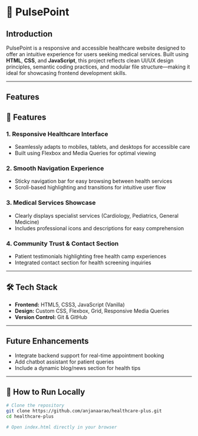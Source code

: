 # 🏥 PulsePoint

## Introduction

PulsePoint is a responsive and accessible healthcare website designed to offer an intuitive experience for users seeking medical services. Built using **HTML**, **CSS**, and **JavaScript**, this project reflects clean UI/UX design principles, semantic coding practices, and modular file structure—making it ideal for showcasing frontend development skills.

---

## Features
## 🔧 Features

### 1. Responsive Healthcare Interface
* Seamlessly adapts to mobiles, tablets, and desktops for accessible care
* Built using Flexbox and Media Queries for optimal viewing

### 2. Smooth Navigation Experience
* Sticky navigation bar for easy browsing between health services
* Scroll-based highlighting and transitions for intuitive user flow

### 3. Medical Services Showcase
* Clearly displays specialist services (Cardiology, Pediatrics, General Medicine)
* Includes professional icons and descriptions for easy comprehension

### 4. Community Trust & Contact Section
* Patient testimonials highlighting free health camp experiences
* Integrated contact section for health screening inquiries 

---

## 🛠️ Tech Stack

- **Frontend:** HTML5, CSS3, JavaScript (Vanilla)
- **Design:** Custom CSS, Flexbox, Grid, Responsive Media Queries
- **Version Control:** Git & GitHub

---

## Future Enhancements

* Integrate backend support for real-time appointment booking
* Add chatbot assistant for patient queries
* Include a dynamic blog/news section for health tips

---

## 🚀 How to Run Locally

```bash
# Clone the repository
git clone https://github.com/anjanaarao/healthcare-plus.git
cd healthcare-plus

# Open index.html directly in your browser
